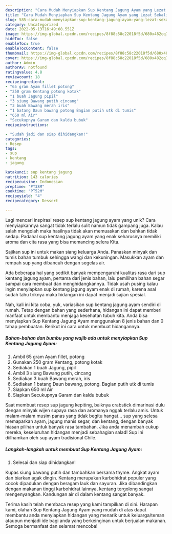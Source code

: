 ```yaml
---
description: "Cara Mudah Menyiapkan Sup Kentang Jagung Ayam yang Lezat Sekali"
title: "Cara Mudah Menyiapkan Sup Kentang Jagung Ayam yang Lezat Sekali"
slug: 585-cara-mudah-menyiapkan-sup-kentang-jagung-ayam-yang-lezat-sekali
category: Uncategorized
date: 2022-05-13T16:49:08.551Z
image: https://img-global.cpcdn.com/recipes/8f88c58c22018f5d/680x482cq70/sup-kentang-jagung-ayam-foto-resep-utama.jpg
hideToc: false
enableToc: true
enableTocContent: false
thumbnail: https://img-global.cpcdn.com/recipes/8f88c58c22018f5d/680x482cq70/sup-kentang-jagung-ayam-foto-resep-utama.jpg
cover: https://img-global.cpcdn.com/recipes/8f88c58c22018f5d/680x482cq70/sup-kentang-jagung-ayam-foto-resep-utama.jpg
author: Admin
authorAv: notfound
ratingvalue: 4.8
reviewcount: 18
recipeingredient:
- "65 gram Ayam fillet potong"
- "250 gram Kentang potong kotak"
- "1 buah Jagung pipil"
- "3 siung Bawang putih cincang"
- "3 buah Bawang merah iris"
- "1 batang Daun bawang potong Bagian putih utk di tumis"
- "650 ml Air"
- "Secukupnya Garam dan kaldu bubuk"
recipeinstructions:

- "Sudah jadi dan siap dihidangkan!"
categories:
- Resep
tags:
- sup
- kentang
- jagung

katakunci: sup kentang jagung 
nutrition: 143 calories
recipecuisine: Indonesian
preptime: "PT38M"
cooktime: "PT52M"
recipeyield: "4"
recipecategory: Dessert

---
```





Lagi mencari inspirasi resep sup kentang jagung ayam yang unik? Cara menyiapkannya sangat tidak terlalu sulit namun tidak gampang juga. Kalau salah mengolah maka hasilnya tidak akan memuaskan dan bahkan tidak sedap. Padahal sup kentang jagung ayam yang enak seharusnya memiliki aroma dan cita rasa yang bisa memancing selera Kita.





Sajikan sup ini untuk makan siang keluarga Anda. Panaskan minyak dan tumis bahan tumbuk sehingga wangi dan kekuningan. Masukkan ayam dan rempah sup yang dibancuh dengan segelas air.

Ada beberapa hal yang sedikit banyak mempengaruhi kualitas rasa dari sup kentang jagung ayam, pertama dari jenis bahan, lalu pemilihan bahan segar sampai cara membuat dan menghidangkannya. Tidak usah pusing kalau ingin menyiapkan sup kentang jagung ayam enak di rumah, karena asal sudah tahu triknya maka hidangan ini dapat menjadi sajian spesial.






Nah, kali ini kita coba, yuk, variasikan sup kentang jagung ayam sendiri di rumah. Tetap dengan bahan yang sederhana, hidangan ini dapat memberi manfaat untuk membantu menjaga kesehatan tubuh kita. Anda bisa menyiapkan Sup Kentang Jagung Ayam menggunakan 8 jenis bahan dan 0 tahap pembuatan. Berikut ini cara untuk membuat hidangannya.

<!--inarticleads1-->

##### Bahan-bahan dan bumbu yang wajib ada untuk menyiapkan Sup Kentang Jagung Ayam:

1. Ambil 65 gram Ayam fillet, potong
1. Gunakan 250 gram Kentang, potong kotak
1. Sediakan 1 buah Jagung, pipil
1. Ambil 3 siung Bawang putih, cincang
1. Sediakan 3 buah Bawang merah, iris
1. Sediakan 1 batang Daun bawang, potong. Bagian putih utk di tumis
1. Siapkan 650 ml Air
1. Siapkan Secukupnya Garam dan kaldu bubuk


Saat membuat resep sup jagung kepiting, baiknya crabstick dimarinasi dulu dengan minyak wijen supaya rasa dan aromanya nggak terlalu amis. Untuk malam-malam musim panas yang tidak begitu hangat… sup yang selesa memaparkan ayam, jagung manis segar, dan kentang, dengan banyak hiasan pilihan untuk banyak rasa tambahan. Jika anda menambah cukup mereka, keseluruhan hidangan menjadi sebahagian salad! Sup ini diilhamkan oleh sup ayam tradisional Chile. 

<!--inarticleads2-->

##### Langkah-langkah untuk membuat Sup Kentang Jagung Ayam:


1. Selesai dan siap dihidangkan!

Kupas siung bawang putih dan tambahkan bersama thyme. Angkat ayam dan biarkan agak dingin. Kentang merupakan karbohidrat populer yang cocok dipadukan dengan beragam lauk dan sayuran. Jika dibandingkan dengan makanan tinggi karbohidrat lainnya, kentang tergolong sangat mengenyangkan. Kandungan air di dalam kentang sangat banyak. 

Terima kasih telah membaca resep yang kami tampilkan di sini. Harapan kami, olahan Sup Kentang Jagung Ayam yang mudah di atas dapat membantu anda menyiapkan hidangan yang menarik untuk keluarga/teman ataupun menjadi ide bagi anda yang berkeinginan untuk berjualan makanan. Semoga bermanfaat dan selamat mencoba!
